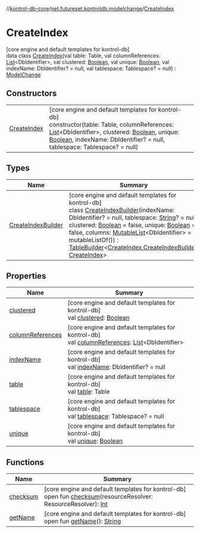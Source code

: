//[kontrol-db-core](../../../index.md)/[net.futureset.kontroldb.modelchange](../index.md)/[CreateIndex](index.md)

# CreateIndex

[core engine and default templates for kontrol-db]\
data class [CreateIndex](index.md)(val table: Table, val columnReferences: [List](https://kotlinlang.org/api/latest/jvm/stdlib/kotlin.collections/-list/index.html)&lt;DbIdentifier&gt;, val clustered: [Boolean](https://kotlinlang.org/api/latest/jvm/stdlib/kotlin/-boolean/index.html), val unique: [Boolean](https://kotlinlang.org/api/latest/jvm/stdlib/kotlin/-boolean/index.html), val indexName: DbIdentifier? = null, val tablespace: Tablespace? = null) : [ModelChange](../-model-change/index.md)

## Constructors

| | |
|---|---|
| [CreateIndex](-create-index.md) | [core engine and default templates for kontrol-db]<br>constructor(table: Table, columnReferences: [List](https://kotlinlang.org/api/latest/jvm/stdlib/kotlin.collections/-list/index.html)&lt;DbIdentifier&gt;, clustered: [Boolean](https://kotlinlang.org/api/latest/jvm/stdlib/kotlin/-boolean/index.html), unique: [Boolean](https://kotlinlang.org/api/latest/jvm/stdlib/kotlin/-boolean/index.html), indexName: DbIdentifier? = null, tablespace: Tablespace? = null) |

## Types

| Name | Summary |
|---|---|
| [CreateIndexBuilder](-create-index-builder/index.md) | [core engine and default templates for kontrol-db]<br>class [CreateIndexBuilder](-create-index-builder/index.md)(indexName: DbIdentifier? = null, tablespace: [String](https://kotlinlang.org/api/latest/jvm/stdlib/kotlin/-string/index.html)? = null, clustered: [Boolean](https://kotlinlang.org/api/latest/jvm/stdlib/kotlin/-boolean/index.html) = false, unique: [Boolean](https://kotlinlang.org/api/latest/jvm/stdlib/kotlin/-boolean/index.html) = false, columns: [MutableList](https://kotlinlang.org/api/latest/jvm/stdlib/kotlin.collections/-mutable-list/index.html)&lt;DbIdentifier&gt; = mutableListOf()) : [TableBuilder](../-table-builder/index.md)&lt;[CreateIndex.CreateIndexBuilder](-create-index-builder/index.md), [CreateIndex](index.md)&gt; |

## Properties

| Name | Summary |
|---|---|
| [clustered](clustered.md) | [core engine and default templates for kontrol-db]<br>val [clustered](clustered.md): [Boolean](https://kotlinlang.org/api/latest/jvm/stdlib/kotlin/-boolean/index.html) |
| [columnReferences](column-references.md) | [core engine and default templates for kontrol-db]<br>val [columnReferences](column-references.md): [List](https://kotlinlang.org/api/latest/jvm/stdlib/kotlin.collections/-list/index.html)&lt;DbIdentifier&gt; |
| [indexName](index-name.md) | [core engine and default templates for kontrol-db]<br>val [indexName](index-name.md): DbIdentifier? = null |
| [table](table.md) | [core engine and default templates for kontrol-db]<br>val [table](table.md): Table |
| [tablespace](tablespace.md) | [core engine and default templates for kontrol-db]<br>val [tablespace](tablespace.md): Tablespace? = null |
| [unique](unique.md) | [core engine and default templates for kontrol-db]<br>val [unique](unique.md): [Boolean](https://kotlinlang.org/api/latest/jvm/stdlib/kotlin/-boolean/index.html) |

## Functions

| Name | Summary |
|---|---|
| [checksum](../-model-change/checksum.md) | [core engine and default templates for kontrol-db]<br>open fun [checksum](../-model-change/checksum.md)(resourceResolver: ResourceResolver): [Int](https://kotlinlang.org/api/latest/jvm/stdlib/kotlin/-int/index.html) |
| [getName](../-model-change/get-name.md) | [core engine and default templates for kontrol-db]<br>open fun [getName](../-model-change/get-name.md)(): [String](https://kotlinlang.org/api/latest/jvm/stdlib/kotlin/-string/index.html) |
